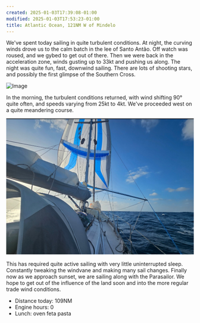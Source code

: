 ```yaml
---
created: 2025-01-03T17:39:08-01:00
modified: 2025-01-03T17:53:23-01:00
title: Atlantic Ocean, 121NM W of Mindelo
---
```


We've spent today sailing in quite turbulent conditions. At night, the curving winds drove us to the calm batch in the lee of Santo Antão. Off watch was roused, and we gybed to get out of there. Then we were back in the acceleration zone, winds gusting up to 33kt and pushing us along.
The night was quite fun, fast, downwind sailing. There are lots of shooting stars, and possibly the first glimpse of the Southern Cross.

![Image](../2025/5bb5cbb58cdb21dfd454b7c7d1ccda76.jpg) 

In the morning, the turbulent conditions returned, with wind shifting 90° quite often, and speeds varying from 25kt to 4kt. We've proceeded west on a quite meandering course. 

![Image](../2025/2e3a0ac30f0490c0dc2f6e06fde29299.png) 

This has required quite active sailing with very little uninterrupted sleep. Constantly tweaking the windvane and making many sail changes. Finally now as we approach sunset, we are sailing along with the Parasailor. We hope to get out of the influence of the land soon and into the more regular trade wind conditions.

* Distance today: 109NM
* Engine hours: 0
* Lunch: oven feta pasta
